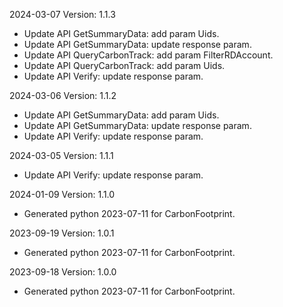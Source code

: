 2024-03-07 Version: 1.1.3
- Update API GetSummaryData: add param Uids.
- Update API GetSummaryData: update response param.
- Update API QueryCarbonTrack: add param FilterRDAccount.
- Update API QueryCarbonTrack: add param Uids.
- Update API Verify: update response param.


2024-03-06 Version: 1.1.2
- Update API GetSummaryData: add param Uids.
- Update API GetSummaryData: update response param.
- Update API Verify: update response param.


2024-03-05 Version: 1.1.1
- Update API Verify: update response param.


2024-01-09 Version: 1.1.0
- Generated python 2023-07-11 for CarbonFootprint.

2023-09-19 Version: 1.0.1
- Generated python 2023-07-11 for CarbonFootprint.

2023-09-18 Version: 1.0.0
- Generated python 2023-07-11 for CarbonFootprint.

